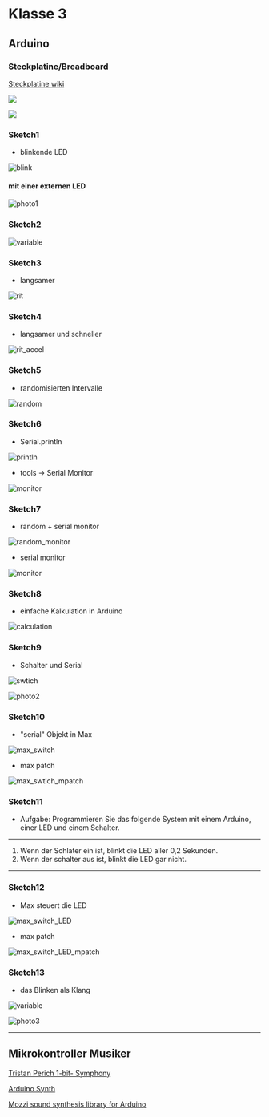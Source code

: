 # Klasse 3

## Arduino

### Steckplatine/Breadboard
[Steckplatine wiki](http://de.wikipedia.org/wiki/Steckplatine)

![](http://3.bp.blogspot.com/-iP5kYcSemSQ/UPRxzPJDF2I/AAAAAAAAAD8/Nx0OucKLwaw/s1600/14192145.jpg)

![](http://1.bp.blogspot.com/-T6PVoBeO8eE/UPRzck7HbFI/AAAAAAAAAFs/gpek2YMpmbk/s1600/breadboard_90.png)

### Sketch1

- blinkende LED

![blink](img/blink.png)

#### mit einer externen LED

![photo1](img/led.jpg)
### Sketch2
![variable](img/variable.png)


### Sketch3

- langsamer

![rit](img/rit.png)


### Sketch4

- langsamer und schneller

![rit_accel](img/rit_accel.png)


### Sketch5

- randomisierten Intervalle

![random](img/random.png)


### Sketch6

- Serial.println

![println](img/println.png)

- tools -> Serial Monitor

![monitor](img/monitor.png)

### Sketch7

- random + serial monitor

![random_monitor](img/random_monitor.png)

- serial monitor

![monitor](img/r_monitor.png)


### Sketch8

- einfache Kalkulation in Arduino

![calculation](img/calculation.png)


### Sketch9

- Schalter und Serial

![swtich](img/switch.png)

![photo2](img/switch.jpg)
### Sketch10

- "serial" Objekt in Max

![max_switch](img/max_switch.png)

- max patch

![max_swtich_mpatch](img/max_switch_mpatch.png)
### Sketch11

- Aufgabe: Programmieren Sie das folgende System mit einem Arduino, einer LED und einem Schalter. 

---

1. Wenn der Schlater ein ist, blinkt die LED aller 0,2 Sekunden.
2. Wenn der schalter aus ist, blinkt die LED gar nicht.
---

### Sketch12

- Max steuert die LED


![max_switch_LED](img/max_switch_LED.png)


- max patch

![max_switch_LED_mpatch](img/max_switch_LED_mpatch.png)

### Sketch13

- das Blinken als Klang 

![variable](img/variable.png)

![photo3](img/piezo.jpg)

---
## Mikrokontroller Musiker

[Tristan Perich 1-bit- Symphony](http://www.1bitsymphony.com)

[Arduino Synth](http://playground.arduino.cc/Main/ArduinoSynth#.UyrtjN6h_JE)

[Mozzi sound synthesis library for Arduino](http://sensorium.github.io/Mozzi/)




